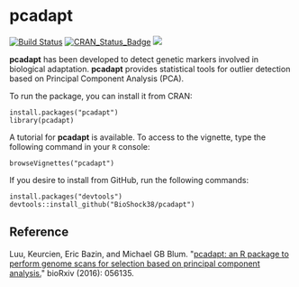 # pcadapt
[![Build Status](https://travis-ci.org/BioShock38/pcadapt.svg?branch=master)](https://travis-ci.org/BioShock38/pcadapt)
[![CRAN_Status_Badge](http://www.r-pkg.org/badges/version/pcadapt)](https://cran.r-project.org/package=pcadapt)
[![](http://cranlogs.r-pkg.org/badges/grand-total/pcadapt)](https://cran.r-project.org/package=pcadapt)

**pcadapt** has been developed to detect genetic markers involved in biological adaptation. **pcadapt** provides statistical tools for outlier detection based on Principal Component Analysis (PCA).

To run the package, you can install it from CRAN:

```
install.packages("pcadapt")
library(pcadapt)
```

A tutorial for **pcadapt** is available. To access to the vignette, type the following command in your `R` console:

```
browseVignettes("pcadapt")
```

If you desire to install from GitHub, run the following commands:

```
install.packages("devtools")
devtools::install_github("BioShock38/pcadapt")
```


## Reference

Luu, Keurcien, Eric Bazin, and Michael GB Blum. "[pcadapt: an R package to perform genome scans for selection based on principal component analysis.](http://biorxiv.org/content/early/2016/05/30/056135.abstract)" bioRxiv (2016): 056135.
